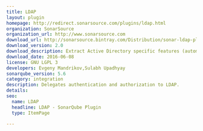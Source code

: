 ```yaml
---
title: LDAP
layout: plugin
homepage: http://redirect.sonarsource.com/plugins/ldap.html
organization: SonarSource
organization_url: http://www.sonarsource.com
download_url: http://sonarsource.bintray.com/Distribution/sonar-ldap-plugin/sonar-ldap-plugin-2.0.jar
download_version: 2.0
download_description: Extract Active Directory specific features (automatic discovery, SSO) in a dedicated plugin. SonarQube LDAP plugin 1.5.x advanced features for ActiveDirectory have been migrated to the Active Directory community plugin.
download_date: 2016-06-08
license: GNU LGPL 3
developers: Evgeny Mandrikov,Sulabh Upadhyay
sonarqube_version: 5.6
category: integration
description: Delegates authentication and authorization to LDAP.
details: 
seo: 
  name: LDAP
  headline: LDAP - SonarQube Plugin
  type: ItemPage

---
```

